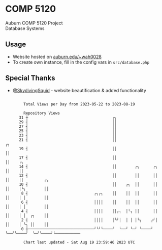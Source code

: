 # COMP 5120
Auburn COMP 5120 Project  
Database Systems

## Usage
- Website hosted on [auburn.edu/~wah0028](https://webhome.auburn.edu/~wah0028/)
- To create own instance, fill in the config vars in `src/database.php`

## Special Thanks
- [@SkydivingSquid](https://github.com/SkydivingSquid) - website beautification & added functionality

```

        Total Views per Day from 2023-05-22 to 2023-08-19

        Repository Views
      31 ┼                                     ╭╮
      29 ┤                                     ││
      27 ┤                                     ││
      25 ┤                                     ││
      23 ┤                                     ││
      21 ┤                                     ││                    ╭╮
      19 ┤                                     ││                    ││
      17 ┤                                     ││                    ││    ╭╮
      14 ┤                                     ││        ╭╮      ╭╮  ││    ││
      12 ┤                                     ││        ││      ││  ││    ││         ╭╮
      10 ┤                                     ││    ╭╮  ││      ││  ││    │╰╮        ││
       8 ┤                             ╭╮╭╮    ││    ││  ││      ││  ││    │ │        ││
       6 ┤                             ││││    ││    ││  ││      ││  ││    │ │        ││
       4 ┤                             ││││    ││╭╮  │╰╮ ││      ││  ││    │ │  ╭╮    ││
       2 ┤                             ││││    │╰╯│  │ │ │╰╮    ╭╯│  ││    │ ╰╮ ││    ││
       0 ┼─────────────────────────────╯╰╯╰────╯  ╰──╯ ╰─╯ ╰────╯ ╰──╯╰────╯  ╰─╯╰────╯╰───────────

        Chart last updated - Sat Aug 19 23:59:46 2023 UTC
        
```
